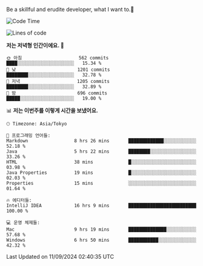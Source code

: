 Be a skillful and erudite developer, what I want to.👶

<!--START_SECTION:waka-->
![Code Time](http://img.shields.io/badge/Code%20Time-1%2C259%20hrs%2040%20mins-blue)

![Lines of code](https://img.shields.io/badge/%EC%A0%80%EB%8A%94%20%EC%97%AC%ED%83%9C%EA%B9%8C%EC%A7%80%20-2.7%20million%20%EC%A4%84%EC%9D%98%20%EC%BD%94%EB%93%9C%EB%A5%BC%20%EC%9E%91%EC%84%B1%ED%96%88%EC%96%B4%EC%9A%94.-blue)

**저는 저녁형 인간이에요. 🦉** 

```text
🌞 아침                     562 commits         ████░░░░░░░░░░░░░░░░░░░░░   15.34 % 
🌆 낮　                     1201 commits        ████████░░░░░░░░░░░░░░░░░   32.78 % 
🌃 저녁                     1205 commits        ████████░░░░░░░░░░░░░░░░░   32.89 % 
🌙 밤　                     696 commits         █████░░░░░░░░░░░░░░░░░░░░   19.00 % 
```


📊 **저는 이번주를 이렇게 시간을 보냈어요.** 

```text
🕑︎ Timezone: Asia/Tokyo

💬 프로그래밍 언어들: 
Markdown                 8 hrs 26 mins       █████████████░░░░░░░░░░░░   52.18 % 
Java                     5 hrs 22 mins       ████████░░░░░░░░░░░░░░░░░   33.26 % 
HTML                     38 mins             █░░░░░░░░░░░░░░░░░░░░░░░░   03.98 % 
Java Properties          19 mins             █░░░░░░░░░░░░░░░░░░░░░░░░   02.03 % 
Properties               15 mins             ░░░░░░░░░░░░░░░░░░░░░░░░░   01.64 % 

🔥 에디터들: 
IntelliJ IDEA            16 hrs 9 mins       █████████████████████████   100.00 % 

💻 운영 체제들: 
Mac                      9 hrs 19 mins       ██████████████░░░░░░░░░░░   57.68 % 
Windows                  6 hrs 50 mins       ███████████░░░░░░░░░░░░░░   42.32 % 
```


 Last Updated on 11/09/2024 02:40:35 UTC
<!--END_SECTION:waka-->
